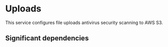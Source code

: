 # Uploads

This service configures file uploads antivirus security scanning to AWS S3.

## Significant dependencies

